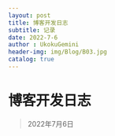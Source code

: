 ```yaml
---
layout: post
title: 博客开发日志
subtitle: 记录
date: 2022-7-6
author : UkokuGemini
header-img: img/Blog/B03.jpg
catalog: true
---
```

# 博客开发日志
> 2022年7月6日
